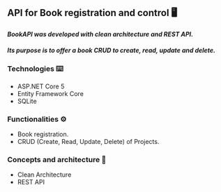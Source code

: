 ﻿## API for Book registration and control 🖥️

#### ***BookAPI was developed with clean architecture and REST API.*** 
#### ***Its purpose is to offer a book CRUD to create, read, update and delete.*** 


### **Technologies** ⌨️
- ASP.NET Core 5
- Entity Framework Core
- SQLite

### **Functionalities** ⚙️
- Book registration.
- CRUD (Create, Read, Update, Delete) of Projects.

### **Concepts and architecture** 📂
- Clean Architecture
- REST API



